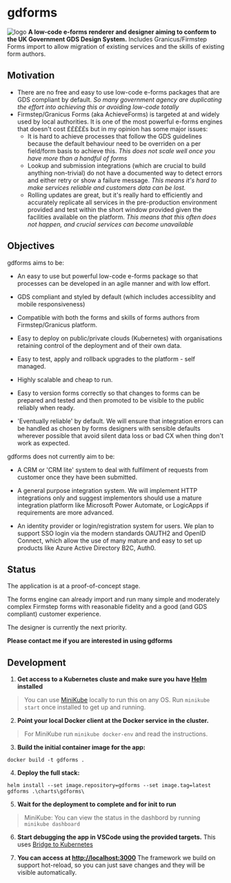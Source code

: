 # gdforms #

![logo](./gdforms.svg)
**A low-code e-forms renderer and designer aiming to conform to the UK Government GDS Design System.** Includes Granicus/Firmstep Forms import to allow migration of existing services and the skills of existing form authors.

## Motivation ##

- There are no free and easy to use low-code e-forms packages that are GDS compliant by default. *So many government agency are duplicating the effort into achieving this or avoiding low-code totally*
- Firmstep/Granicus Forms (aka AchieveForms) is targeted at and widely used by local authorities. It is one of the most powerful e-forms engines that doesn't cost £££££s but in my opinion has some major issues:
  - It is hard to achieve processes that follow the GDS guidelines because the default behaviour need to be overriden on a per field/form basis to achieve this. *This does not scale well once you have more than a handful of forms*
  - Lookup and submission integrations (which are crucial to build anything non-trivial) do not have a documented way to detect errors and either retry or show a failure message. *This means it's hard to make services reliable and customers data can be lost.*
  - Rolling updates are great, but it's really hard to efficiently and accurately replicate all services in the pre-production environment provided and test within the short window provided given the facilities available on the platform. *This means that this often does not happen, and crucial services can become unavailable*

## Objectives ##

gdforms aims to be:

- An easy to use but powerful low-code e-forms package so that processes can be developed in an agile manner and with low effort.

- GDS compliant and styled by default (which includes accessiblity and mobile responsiveness)

- Compatible with both the forms and skills of forms authors from Firmstep/Granicus platform.

- Easy to deploy on public/private clouds (Kubernetes) with organisations retaining control of the deployment and of their own data.

- Easy to test, apply and rollback upgrades to the platform - self managed.

- Highly scalable and cheap to run.

- Easy to version forms correctly so that changes to forms can be prepared and tested and then promoted to be visible to the public reliably when ready.

- 'Eventually reliable' by default. We will ensure that integration errors can be handled as chosen by forms designers with sensible defaults wherever possible that avoid silent data loss or bad CX when thing don't work as expected.

gdforms does not currently aim to be:

- A CRM or 'CRM lite' system to deal with fulfilment of requests from customer once they have been submitted.

- A general purpose integration system. We will implement HTTP integrations only and suggest implementors should use a mature integration platform like Microsoft Power Automate, or LogicApps if requirements are more advanced.

- An identity provider or login/registration system for users. We plan to support SSO login via the modern standards OAUTH2 and OpenID Connect, which  allow the use of many mature and easy to set up products like Azure Active Directory B2C, Auth0.

## Status ##

The application is at a proof-of-concept stage. 

The forms engine can already import and run many simple and moderately complex Firmstep forms with reasonable fidelity and a good (and GDS compliant) customer experience.

The designer is currently the next priority.

**Please contact me if you are interested in using gdforms**

## Development ##

1) **Get access to a Kubernetes cluste and make sure you have [Helm](https://helm.sh/) installed**

> You can use [MiniKube](https://minikube.sigs.k8s.io/docs/) locally to run this on any OS. Run `minikube start` once installed to get up and running.

2) **Point your local Docker client at the Docker service in the cluster.**

> For MiniKube run `minikube docker-env` and read the instructions. 

3) **Build the initial container image for the app:**
```
docker build -t gdforms .
```

4) **Deploy the full stack:**
```
helm install --set image.repository=gdforms --set image.tag=latest gdforms .\charts\gdforms\
```

5) **Wait for the deployment to complete and for init to run**

> MiniKube: You can view the status in the dashbord by running `minikube dashboard`

6) **Start debugging the app in VSCode using the provided targets.**
This uses [Bridge to Kubernetes](https://devblogs.microsoft.com/visualstudio/bridge-to-kubernetes-ga/)

7) **You can access at [http://localhost:3000](http://localhost:3000)** The framework we build on support hot-reload, so you can just save changes and they will be visible automatically.